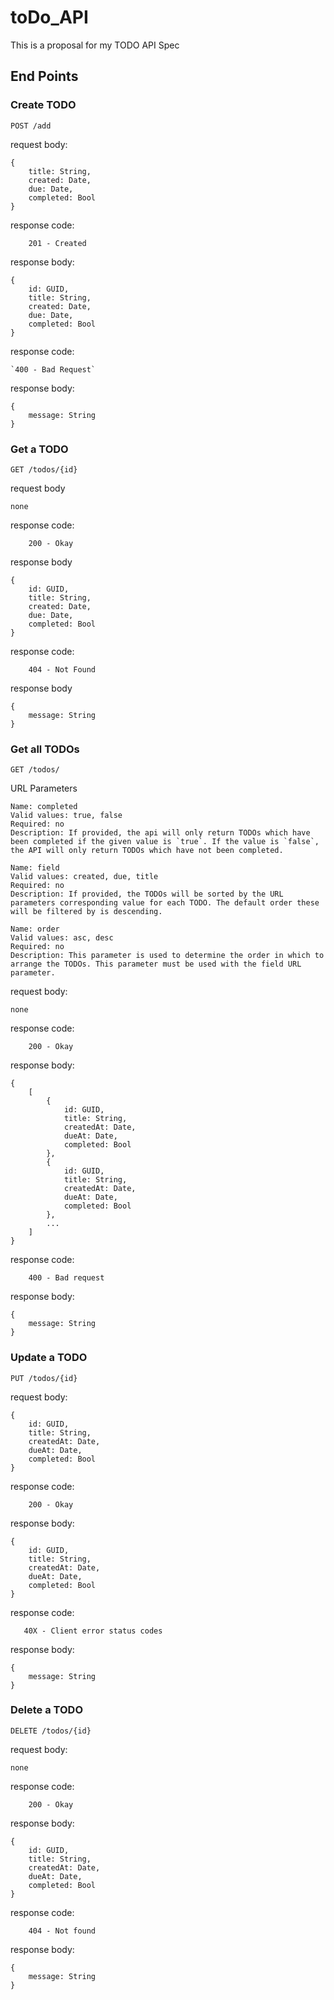 # toDo_API

This is a proposal for my TODO API Spec

## End Points

### Create TODO
`POST /add`

request body:
```
{
    title: String,
    created: Date,
    due: Date,
    completed: Bool
}
```

response code:

`    201 - Created`

response body:
```
{
    id: GUID,
    title: String,
    created: Date,
    due: Date,
    completed: Bool
}
```

response code:
    
    `400 - Bad Request`

response body:
```
{
    message: String
}
```

### Get a TODO
`GET /todos/{id}`

request body
```
none
```

response code:
    
`    200 - Okay`

response body
```
{
    id: GUID,
    title: String,
    created: Date,
    due: Date,
    completed: Bool
}
```

response code: 
    
`    404 - Not Found`

response body
```
{
    message: String
}
```

### Get all TODOs
`GET /todos/`

URL Parameters
```
Name: completed
Valid values: true, false
Required: no
Description: If provided, the api will only return TODOs which have been completed if the given value is `true`. If the value is `false`, the API will only return TODOs which have not been completed.

Name: field
Valid values: created, due, title
Required: no
Description: If provided, the TODOs will be sorted by the URL parameters corresponding value for each TODO. The default order these will be filtered by is descending.

Name: order
Valid values: asc, desc
Required: no
Description: This parameter is used to determine the order in which to arrange the TODOs. This parameter must be used with the field URL parameter.
```

request body:
```
none
```

response code: 
    
`    200 - Okay`

response body:
```
{
    [
        {
            id: GUID,
            title: String,
            createdAt: Date,
            dueAt: Date,
            completed: Bool
        },
        {
            id: GUID,
            title: String,
            createdAt: Date,
            dueAt: Date,
            completed: Bool
        },
        ...
    ]
}
```

response code:
    
`    400 - Bad request`

response body:
```
{
    message: String
}
```

### Update a TODO
`PUT /todos/{id}`

request body:
```
{
    id: GUID,
    title: String,
    createdAt: Date,
    dueAt: Date,
    completed: Bool
}
```

response code:
    
`    200 - Okay`

response body:
```
{
    id: GUID,
    title: String,
    createdAt: Date,
    dueAt: Date,
    completed: Bool
}
```

response code:
   
`   40X - Client error status codes`

response body:
```
{
    message: String
}
```

### Delete a TODO
`DELETE /todos/{id}`

request body:
```
none
```

response code:
    
`    200 - Okay`

response body:
```
{
    id: GUID,
    title: String,
    createdAt: Date,
    dueAt: Date,
    completed: Bool
}
```

response code:
    
`    404 - Not found`

response body:
```
{
    message: String
}
```